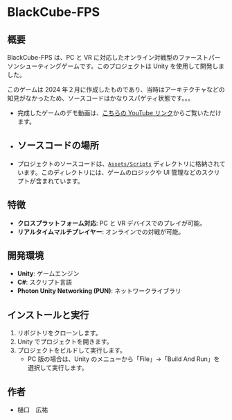 # BlackCube-FPS

## 概要

BlackCube-FPS は、PC と VR に対応したオンライン対戦型のファーストパーソンシューティングゲームです。このプロジェクトは Unity を使用して開発しました。

このゲームは 2024 年２月に作成したものであり、当時はアーキテクチャなどの知見がなかったため、ソースコードはかなりスパゲティ状態です。。。

- 完成したゲームのデモ動画は、[こちらの YouTube リンク](https://youtu.be/Vjga6WCmYYA)からご覧いただけます。

* ## ソースコードの場所
* プロジェクトのソースコードは、[`Assets/Scripts`](https://github.com/X7k-Lowe/BlackCube-FPS/tree/main/Assets/Scripts) ディレクトリに格納されています。このディレクトリには、ゲームのロジックや UI 管理などのスクリプトが含まれています。

## 特徴

- **クロスプラットフォーム対応**: PC と VR デバイスでのプレイが可能。
- **リアルタイムマルチプレイヤー**: オンラインでの対戦が可能。

## 開発環境

- **Unity**: ゲームエンジン
- **C#**: スクリプト言語
- **Photon Unity Networking (PUN)**: ネットワークライブラリ

## インストールと実行

1. リポジトリをクローンします。
2. Unity でプロジェクトを開きます。
3. プロジェクトをビルドして実行します。
   - PC 版の場合は、Unity のメニューから「File」→「Build And Run」を選択して実行します。

## 作者

- 樋口　広祐
